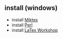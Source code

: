 ## install (windows)

- install [Miktex](https://miktex.org/download)
- install [Perl](https://strawberryperl.com/)
- install [LaTex Workshop](https://marketplace.visualstudio.com/items?itemName=James-Yu.latex-workshop)
